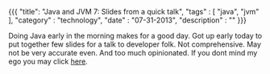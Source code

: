 {{{
    "title": "Java and JVM 7: Slides from a quick talk",
    "tags" : [ "java", "jvm" ],
    "category" : "technology",
    "date" : "07-31-2013",
    "description" : ""
}}}

Doing Java early in the morning makes for a good day. Got up early today to put together few slides for a talk to developer folk. Not comprehensive. May not be very accurate even. And too much opinionated. If you dont mind my ego you may click [here](http://bharathwrites.in/pages/slides/java7.html).
